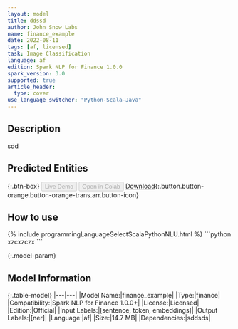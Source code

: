 ```yaml
---
layout: model
title: ddssd
author: John Snow Labs
name: finance_example
date: 2022-08-11
tags: [af, licensed]
task: Image Classification
language: af
edition: Spark NLP for Finance 1.0.0
spark_version: 3.0
supported: true
article_header:
  type: cover
use_language_switcher: "Python-Scala-Java"
---
```


## Description

sdd

## Predicted Entities



{:.btn-box}
<button class="button button-orange" disabled>Live Demo</button>
<button class="button button-orange" disabled>Open in Colab</button>
[Download](https://s3.amazonaws.com/models-hub-auxdata/finance/models/finance_example_af_1.0.0_3.0_1660204588000.zip){:.button.button-orange.button-orange-trans.arr.button-icon}

## How to use



<div class="tabs-box" markdown="1">
{% include programmingLanguageSelectScalaPythonNLU.html %}
```python
xzcxzczx
```

</div>

{:.model-param}
## Model Information

{:.table-model}
|---|---|
|Model Name:|finance_example|
|Type:|finance|
|Compatibility:|Spark NLP for Finance 1.0.0+|
|License:|Licensed|
|Edition:|Official|
|Input Labels:|[sentence, token, embeddings]|
|Output Labels:|[ner]|
|Language:|af|
|Size:|14.7 MB|
|Dependencies:|sddsds|